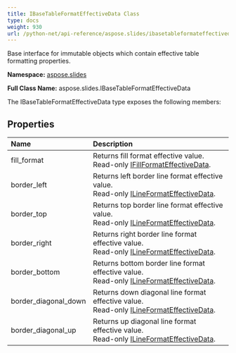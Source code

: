 ```yaml
---
title: IBaseTableFormatEffectiveData Class
type: docs
weight: 930
url: /python-net/api-reference/aspose.slides/ibasetableformateffectivedata/
---
```


Base interface for immutable objects which contain effective table formatting properties.

**Namespace:** [aspose.slides](/slides/python-net/api-reference/aspose.slides/)

**Full Class Name:** aspose.slides.IBaseTableFormatEffectiveData



The IBaseTableFormatEffectiveData type exposes the following members:
## **Properties**
|**Name**|**Description**|
| :- | :- |
|fill_format|Returns fill format effective value.<br/>            Read-only [IFillFormatEffectiveData](/slides/python-net/api-reference/aspose.slides/ifillformateffectivedata/).|
|border_left|Returns left border line format effective value.<br/>            Read-only [ILineFormatEffectiveData](/slides/python-net/api-reference/aspose.slides/ilineformateffectivedata/).|
|border_top|Returns top border line format effective value.<br/>            Read-only [ILineFormatEffectiveData](/slides/python-net/api-reference/aspose.slides/ilineformateffectivedata/).|
|border_right|Returns right border line format effective value.<br/>            Read-only [ILineFormatEffectiveData](/slides/python-net/api-reference/aspose.slides/ilineformateffectivedata/).|
|border_bottom|Returns bottom border line format effective value.<br/>            Read-only [ILineFormatEffectiveData](/slides/python-net/api-reference/aspose.slides/ilineformateffectivedata/).|
|border_diagonal_down|Returns down diagonal line format effective value.<br/>            Read-only [ILineFormatEffectiveData](/slides/python-net/api-reference/aspose.slides/ilineformateffectivedata/).|
|border_diagonal_up|Returns up diagonal line format effective value.<br/>            Read-only [ILineFormatEffectiveData](/slides/python-net/api-reference/aspose.slides/ilineformateffectivedata/).|
